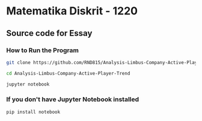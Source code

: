 # Matematika Diskrit - 1220
## Source code for Essay
### How to Run the Program

```bash
git clone https://github.com/RND815/Analysis-Limbus-Company-Active-Player-Trend.git

cd Analysis-Limbus-Company-Active-Player-Trend

jupyter notebook
```

### If you don't have Jupyter Notebook installed
```bash
pip install notebook
```
